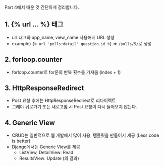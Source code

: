 Part 4에서 배운 것 간단하게 정리합니다.

## 1. {% url ... %} 태그
  - url 태그와 app_name, view_name 사용해서 URL 생성
  - example\) `{% url 'polls:detail' question.id %}` => `/polls/5/`로 생성

## 2. forloop.counter
  - forloop.counter로 for문의 반복 횟수를 가져옴 (index + 1)

## 3. HttpResponseRedirect
  - Post 요청 후에는 HttpResponseRedirect로 리다이렉트
  - 그래야 뒤로가기 또는 새로고침 시 Post 요청이 다시 들어오지 않는다.

## 4. Generic View
  - CRUD는 일반적으로 웹 개발에서 많이 사용, 템플릿을 만들어서 제공 (Less code is better)
  - Django에서는 Generic View를 제공
    - ListView, DetailView: Read
    - ResultsView: Update (의 결과)